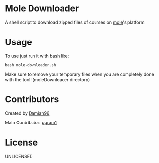 # Mole Downloader

A shell script to download zipped files of courses on [mole](https://mole.citycollege.sheffield.eu/)'s platform

# Usage
To use just run it with bash like:

```
bash mole-downloader.sh
```

Make sure to remove your temporary files when you are completely done with the tool! (moleDownloader directory)

# Contributors

Created by [Damian96](https://github.com/Damian96)

Main Contributor: [pgram1](https://github.com/pgram1)

# License
UNLICENSED